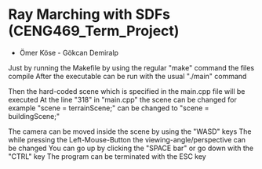 # Ray Marching with SDFs (CENG469_Term_Project)
- Ömer Köse - Gökcan Demiralp

Just by running the Makefile by using the regular "make" command the files compile
After the executable can be run with the usual "./main" command

Then the hard-coded scene which is specified in the main.cpp file will be executed
At the line "318" in "main.cpp" the scene can be changed
for example "scene = terrainScene;" can be changed to "scene = buildingScene;"

The camera can be moved inside the scene by using the "WASD" keys
The while pressing the Left-Mouse-Button the viewing-angle/perspective can be changed
You can go up by clicking the "SPACE bar" or go down with the "CTRL" key
The program can be terminated with the ESC key
